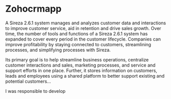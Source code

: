 # Zohocrmapp 

A Sireza 2.6.1 system manages and analyzes customer data and interactions to improve customer service, aid in retention and drive sales growth. Over time, the number of tools and functions of a Sireza 2.6.1 system has expanded to cover every period in the customer lifecycle. Companies can improve profitability by staying connected to customers, streamlining processes, and simplifying processes with Sireza.

Its primary goal is to help streamline business operations, centralize customer interactions and sales, marketing processes, and service and support efforts in one place. Further, it stores information on customers, leads and employees using a shared platform to better support existing and potential customers...

I was responsible to develop



